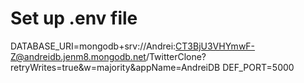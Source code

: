 # Set up .env file
DATABASE_URI=mongodb+srv://Andrei:CT3BjU3VHYmwF-Z@andreidb.jenm8.mongodb.net/TwitterClone?retryWrites=true&w=majority&appName=AndreiDB
DEF_PORT=5000
